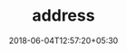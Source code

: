 ---
title: "address"
date: 2018-06-04T12:57:20+05:30
draft: false
layout: address
url: /account/address/

---